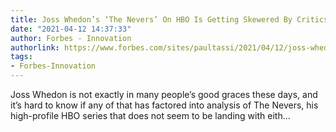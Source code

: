 ```yaml
---
title: Joss Whedon’s ‘The Nevers’ On HBO Is Getting Skewered By Critics And Fans Alike
date: "2021-04-12 14:37:33"
author: Forbes - Innovation
authorlink: https://www.forbes.com/sites/paultassi/2021/04/12/joss-whedons-the-nevers-on-hbo-is-getting-skewered-by-critics-and-fans-alike/
tags:
- Forbes-Innovation
---
```

Joss Whedon is not exactly in many people’s good graces these days, and it’s hard to know if any of that has factored into analysis of The Nevers, his high-profile HBO series that does not seem to be landing with eith...